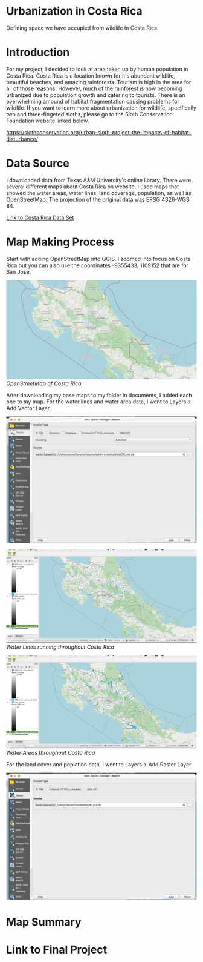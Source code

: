 # Urbanization in Costa Rica

Defining space we have occupied from wildlife in Costa Rica.

# Introduction 

For my project, I decided to look at area taken up by human population in Costa Rica. Costa Rica is a location known for it's abundant wildlife, beautiful beaches, and amazing rainforests. Tourism is high in the area for all of those reasons. However, much of the rainforest is now becoming urbanized due to population growth and catering to tourists. There is an overwhelming amound of habitat fragmentation causing problems for wildlife. If you want to learn more about urbanization for wildlife, specifically two and three-fingered sloths, please go to the Sloth Conservation Foundation website linked below. 

https://slothconservation.org/urban-sloth-project-the-impacts-of-habitat-disturbance/

# Data Source 

I downloaded data from Texas A&M University's online library. There were several different maps about Costa Rica on website. I used maps that showed the water areas, water lines, land coverage, population, as well as OpenStreetMap. The projection of the original data was EPSG 4326-WGS 84. 

[Link to Costa Rica Data Set](https://tamu.libguides.com/c.php?g=439384&p=2994027)

# Map Making Process

Start with adding OpenStreetMap into QGIS. I zoomed into focus on Costa Rica but you can also use the coordinates -9355433, 1109152 that are for San Jose. 

![OpenStreetMap](Screenshots/OpenStreetMap.png)
*OpenStreetMap of Costa Rica*

After downloading my base maps to my folder in documents, I added each one to my map. For the water lines and water area data, I went to Layers-> Add Vector Layer. 

![VectorLayer](Screenshots/Vector.png)

![Waterlines](<Screenshots/Water Lines.png>)
*Water Lines running throughout Costa Rica*

![WaterAreas](<Screenshots/Water Areas.png>)
*Water Areas throughout Costa Rica*

For the land cover and poplation data, I went to Layers-> Add Raster Layer.

![RasterLayer](Screenshots/Raster.png)



# Map Summary

# Link to Final Project

